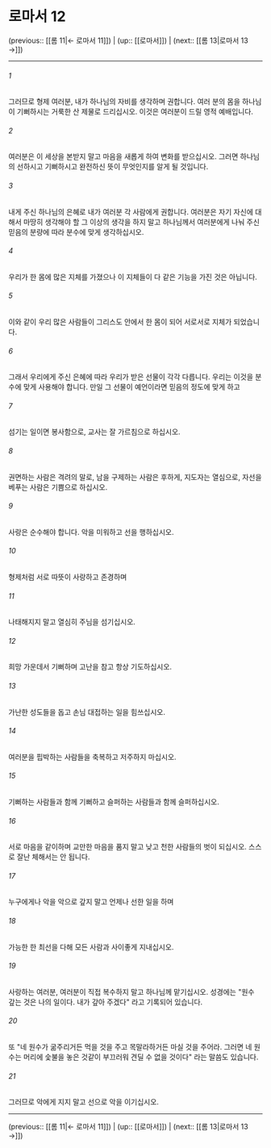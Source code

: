 # 로마서 12

(previous:: [[롬 11|← 로마서 11]]) | (up:: [[로마서]]) | (next:: [[롬 13|로마서 13 →]])

***




###### 1 

그러므로 형제 여러분, 내가 하나님의 자비를 생각하며 권합니다. 여러 분의 몸을 하나님이 기뻐하시는 거룩한 산 제물로 드리십시오. 이것은 여러분이 드릴 영적 예배입니다. 



###### 2 

여러분은 이 세상을 본받지 말고 마음을 새롭게 하여 변화를 받으십시오. 그러면 하나님의 선하시고 기뻐하시고 완전하신 뜻이 무엇인지를 알게 될 것입니다. 



###### 3 

내게 주신 하나님의 은혜로 내가 여러분 각 사람에게 권합니다. 여러분은 자기 자신에 대해서 마땅히 생각해야 할 그 이상의 생각을 하지 말고 하나님께서 여러분에게 나눠 주신 믿음의 분량에 따라 분수에 맞게 생각하십시오. 



###### 4 

우리가 한 몸에 많은 지체를 가졌으나 이 지체들이 다 같은 기능을 가진 것은 아닙니다. 



###### 5 

이와 같이 우리 많은 사람들이 그리스도 안에서 한 몸이 되어 서로서로 지체가 되었습니다. 



###### 6 

그래서 우리에게 주신 은혜에 따라 우리가 받은 선물이 각각 다릅니다. 우리는 이것을 분수에 맞게 사용해야 합니다. 만일 그 선물이 예언이라면 믿음의 정도에 맞게 하고 



###### 7 

섬기는 일이면 봉사함으로, 교사는 잘 가르침으로 하십시오. 



###### 8 

권면하는 사람은 격려의 말로, 남을 구제하는 사람은 후하게, 지도자는 열심으로, 자선을 베푸는 사람은 기쁨으로 하십시오. 



###### 9 

사랑은 순수해야 합니다. 악을 미워하고 선을 행하십시오. 



###### 10 

형제처럼 서로 따뜻이 사랑하고 존경하며 



###### 11 

나태해지지 말고 열심히 주님을 섬기십시오. 



###### 12 

희망 가운데서 기뻐하며 고난을 참고 항상 기도하십시오. 



###### 13 

가난한 성도들을 돕고 손님 대접하는 일을 힘쓰십시오. 



###### 14 

여러분을 핍박하는 사람들을 축복하고 저주하지 마십시오. 



###### 15 

기뻐하는 사람들과 함께 기뻐하고 슬퍼하는 사람들과 함께 슬퍼하십시오. 



###### 16 

서로 마음을 같이하며 교만한 마음을 품지 말고 낮고 천한 사람들의 벗이 되십시오. 스스로 잘난 체해서는 안 됩니다. 



###### 17 

누구에게나 악을 악으로 갚지 말고 언제나 선한 일을 하며 



###### 18 

가능한 한 최선을 다해 모든 사람과 사이좋게 지내십시오. 



###### 19 

사랑하는 여러분, 여러분이 직접 복수하지 말고 하나님께 맡기십시오. 성경에는 "원수 갚는 것은 나의 일이다. 내가 갚아 주겠다" 라고 기록되어 있습니다. 



###### 20 

또 "네 원수가 굶주리거든 먹을 것을 주고 목말라하거든 마실 것을 주어라. 그러면 네 원수는 머리에 숯불을 놓은 것같이 부끄러워 견딜 수 없을 것이다" 라는 말씀도 있습니다. 



###### 21 

그러므로 악에게 지지 말고 선으로 악을 이기십시오.

***

(previous:: [[롬 11|← 로마서 11]]) | (up:: [[로마서]]) | (next:: [[롬 13|로마서 13 →]])
